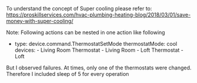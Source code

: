 To understand the concept of Super cooling please refer to:
https://proskillservices.com/hvac-plumbing-heating-blog/2018/03/01/save-money-with-super-cooling/

Note: Following actions can be nested in one action like following
  - type: device.command.ThermostatSetMode 
      thermostatMode: cool
      devices: 
        - Living Room Thermostat - Living Room
        - Loft Thermostat - Loft
  
But I observed failures. At times, only one of the thermostats were changed. 
Therefore I included sleep of 5 for every operation

